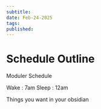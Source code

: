 ```yaml
---
subtitle:
date: Feb-24-2025
tags:
published: 
---
```

# Schedule Outline

Moduler Schedule

Wake : 7am
Sleep : 12am

Things you want in your obsidian 